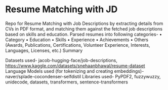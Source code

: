 # Resume Matching with JD
Repo for Resume Matching with Job Descriptions by extracting details from CVs in PDF format, and matching them against the fetched job descriptions based on skills and education.
Parsed resumes into following categories- 
•	Category
•	Education
•	Skills
•	Experience
•	Achievements
•	Others (Awards, Publications, Certifications, Volunteer Experience, Interests, Languages, Licenses, etc.)
Summary

Datasets used- jacob-hugging-face/job-descriptions, https://www.kaggle.com/datasets/snehaanbhawal/resume-dataset
Language Models used (for tokenizing and creating embeddings)- naver/splade-cocondenser-selfdistil
Libraries used- PyPDF2, fuzzywuzzy, unidecode, datasets, transformers, sentence-transformers
